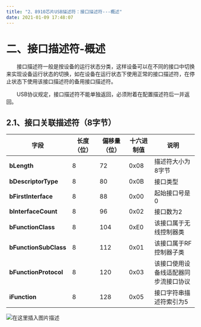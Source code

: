 ```yaml
---
title: "2、8910芯片USB描述符：接口描述符---概述"
date: 2021-01-09 17:48:07
---
```



# 二、接口描述符-概述

&emsp;&emsp;接口描述符一般是按设备的运行状态分类，这样设备可以在不同的接口中切换来实现设备运行状态的切换，如在设备在运行状态下使用正常的接口描述符，在停止状态下使用该接口描述符的备用接口描述符。

&emsp;&emsp;USB协议规定，接口描述符不能单独返回，必须附着在配置描述符后一并返回。

## 2.1、接口关联描述符（8字节）

| 字段                  | 长度（位） | 偏移量（位） | 十六进制值 | 说明                                 |
| --------------------- | ---------- | ------------ | ---------- | ------------------------------------ |
| **bLength**           | 8          | 72           | 0x08       | 描述符大小为8字节                    |
| **bDescriptorType**   | 8          | 80           | 0x0B       | 接口类型                             |
| **bFirstInterface**   | 8          | 88           | 0x00       | 起始接口号是0                        |
| **bInterfaceCount**   | 8          | 96           | 0x02       | 接口数为2                            |
| **bFunctionClass**    | 8          | 104          | 0xE0       | 该接口属于无线控制器类               |
| **bFunctionSubClass** | 8          | 112          | 0x01       | 该接口属于RF控制器子类               |
| **bFunctionProtocol** | 8          | 120          | 0x03       | 该接口使用设备线适配器同步流接口协议 |
| **iFunction**         | 8          | 128          | 0x05       | 接口字符串描述符索引为5              |
![在这里插入图片描述](https://img-blog.csdnimg.cn/20210109174558545.png?x-oss-process=image/watermark,type_ZmFuZ3poZW5naGVpdGk,shadow_10,text_aHR0cHM6Ly9ibG9nLmNzZG4ubmV0L3dlaXhpbl80NDU3MDA4Mw==,size_16,color_FFFFFF,t_70)
